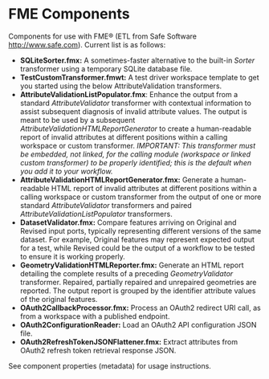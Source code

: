 # FME Components

Components for use with FME&reg; (ETL from Safe Software http://www.safe.com).  Current list is as follows:

* **SQLiteSorter.fmx:**  A sometimes-faster alternative to the built-in _Sorter_ transformer using a temporary SQLite database file.
* **TestCustomTransformer.fmwt:**  A test driver workspace template to get you started using the below AttributeValidation transformers.
* **AttributeValidationListPopulator.fmx**:  Enhance the output from a standard _AttributeValidator_ transformer with contextual information to assist subsequent diagnosis of invalid attribute values. The output is meant to be used by a subsequent _AttributeValidationHTMLReportGenerator_ to create a human-readable report of invalid attributes at different positions within a calling workspace or custom transformer.  _IMPORTANT: This transformer must be embedded, not linked, for the calling module (workspace or linked custom transformer) to be properly identified; this is the default when you add it to your workflow._
* **AttributeValidationHTMLReportGenerator.fmx:**  Generate a human-readable HTML report of invalid attributes at different positions within a calling workspace or custom transformer from the output of one or more standard _AttributeValidator_ transformers and paired _AttributeValidationListPopulator_ transformers.
* **DatasetValidator.fmx:**  Compare features arriving on Original and Revised input ports, typically representing different versions of the same dataset.  For example, Original features may represent expected output for a test, while Revised could be the output of a workflow to be tested to ensure it is working properly.
* **GeometryValidationHTMLReporter.fmx:**  Generate an HTML report detailing the complete results of a preceding _GeometryValidator_ transformer.  Repaired, partially repaired and unrepaired geometries are reported.  The output report is grouped by the identifier attribute values of the original features.
* **OAuth2CallbackProcessor.fmx:**  Process an OAuth2 redirect URI call, as from a workspace with a published endpoint.
* **OAuth2ConfigurationReader:**  Load an OAuth2 API configuration JSON file.
* **OAuth2RefreshTokenJSONFlattener.fmx:**  Extract attributes from OAuth2 refresh token retrieval response JSON.

See component properties (metadata) for usage instructions.
